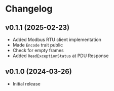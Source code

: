 # Changelog

## v0.1.1 (2025-02-23)

- Added Modbus RTU client implementation
- Made `Encode` trait public
- Check for empty frames
- Added `ReadExceptionStatus` at PDU Response

## v0.1.0 (2024-03-26)

- Initial release
